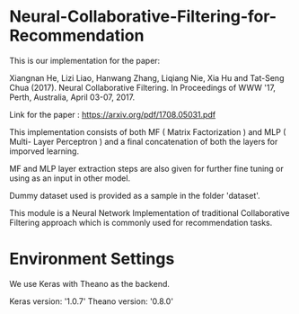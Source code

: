 # Neural-Collaborative-Filtering-for-Recommendation

This is our implementation for the paper:

Xiangnan He, Lizi Liao, Hanwang Zhang, Liqiang Nie, Xia Hu and Tat-Seng Chua (2017). Neural Collaborative Filtering. In Proceedings of WWW '17, Perth, Australia, April 03-07, 2017.

Link for the paper : https://arxiv.org/pdf/1708.05031.pdf

This implementation consists of both MF ( Matrix Factorization ) and MLP ( Multi- Layer Perceptron ) and a final concatenation of both the layers for imporved learning.

MF and MLP layer extraction steps are also given for further fine tuning or using as an input in other model.

Dummy dataset used is provided as a sample in the folder 'dataset'.

This module is a Neural Network Implementation of traditional Collaborative Filtering approach which is commonly used for recommendation tasks.

# Environment Settings

We use Keras with Theano as the backend.

  Keras version: '1.0.7'
  Theano version: '0.8.0'
  

